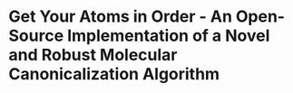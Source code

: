 # Get Your Atoms in Order - An Open-Source Implementation of a Novel and Robust Molecular Canonicalization Algorithm